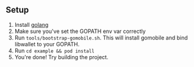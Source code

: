 ## Setup

1. Install [golang](https://golang.org/)
2. Make sure you've set the GOPATH env var correctly
3. Run `tools/bootstrap-gomobile.sh`. This will install gomobile and bind libwallet to your GOPATH.
4. Run `cd example && pod install`
5. You're done! Try building the project.

